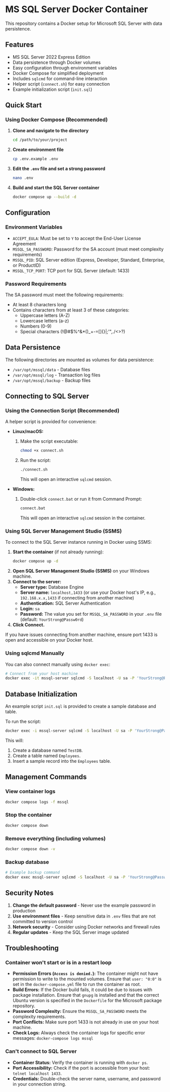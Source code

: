 # MS SQL Server Docker Container

This repository contains a Docker setup for Microsoft SQL Server with data persistence.

## Features

- MS SQL Server 2022 Express Edition
- Data persistence through Docker volumes
- Easy configuration through environment variables
- Docker Compose for simplified deployment
- Includes `sqlcmd` for command-line interaction
- Helper script (`connect.sh`) for easy connection
- Example initialization script (`init.sql`)

## Quick Start

### Using Docker Compose (Recommended)

1. **Clone and navigate to the directory**
   ```bash
   cd /path/to/your/project
   ```

2. **Create environment file**
   ```bash
   cp .env.example .env
   ```
   
3. **Edit the `.env` file and set a strong password**
   ```bash
   nano .env
   ```
   
4. **Build and start the SQL Server container**
   ```bash
   docker compose up --build -d
   ```

## Configuration

### Environment Variables

- `ACCEPT_EULA`: Must be set to `Y` to accept the End-User License Agreement
- `MSSQL_SA_PASSWORD`: Password for the SA account (must meet complexity requirements)
- `MSSQL_PID`: SQL Server edition (Express, Developer, Standard, Enterprise, or ProductID)
- `MSSQL_TCP_PORT`: TCP port for SQL Server (default: 1433)

### Password Requirements

The SA password must meet the following requirements:
- At least 8 characters long
- Contains characters from at least 3 of these categories:
  - Uppercase letters (A-Z)
  - Lowercase letters (a-z)
  - Numbers (0-9)
  - Special characters (!@#$%^&*()_+-=[]{}|;'\",./<>?)

## Data Persistence

The following directories are mounted as volumes for data persistence:
- `/var/opt/mssql/data` - Database files
- `/var/opt/mssql/log` - Transaction log files
- `/var/opt/mssql/backup` - Backup files

## Connecting to SQL Server

### Using the Connection Script (Recommended)

A helper script is provided for convenience:

- **Linux/macOS:**
  1. Make the script executable:
     ```bash
     chmod +x connect.sh
     ```
  2. Run the script:
     ```bash
     ./connect.sh
     ```
     This will open an interactive `sqlcmd` session.

- **Windows:**
  1. Double-click `connect.bat` or run it from Command Prompt:
     ```bat
     connect.bat
     ```
     This will open an interactive `sqlcmd` session in the container.

### Using SQL Server Management Studio (SSMS)

To connect to the SQL Server instance running in Docker using SSMS:

1. **Start the container** (if not already running):
   ```bash
   docker compose up -d
   ```
2. **Open SQL Server Management Studio (SSMS)** on your Windows machine.
3. **Connect to the server:**
   - **Server type:** Database Engine
   - **Server name:** `localhost,1433` (or use your Docker host's IP, e.g., `192.168.x.x,1433` if connecting from another machine)
   - **Authentication:** SQL Server Authentication
   - **Login:** `sa`
   - **Password:** The value you set for `MSSQL_SA_PASSWORD` in your `.env` file (default: `YourStrong@Passw0rd`)
4. **Click Connect.**

If you have issues connecting from another machine, ensure port 1433 is open and accessible on your Docker host.

### Using sqlcmd Manually

You can also connect manually using `docker exec`:
```bash
# Connect from your host machine
docker exec -it mssql-server sqlcmd -S localhost -U sa -P 'YourStrong@Passw0rd'
```

## Database Initialization

An example script `init.sql` is provided to create a sample database and table.

To run the script:
```bash
docker exec -i mssql-server sqlcmd -S localhost -U sa -P 'YourStrong@Passw0rd' < init.sql
```
This will:
1. Create a database named `TestDB`.
2. Create a table named `Employees`.
3. Insert a sample record into the `Employees` table.

## Management Commands

### View container logs
```bash
docker compose logs -f mssql
```

### Stop the container
```bash
docker compose down
```

### Remove everything (including volumes)
```bash
docker compose down -v
```

### Backup database
```bash
# Example backup command
docker exec mssql-server sqlcmd -S localhost -U sa -P 'YourStrong@Passw0rd' -Q "BACKUP DATABASE [TestDB] TO DISK = '/var/opt/mssql/backup/TestDB.bak'"
```

## Security Notes

1. **Change the default password** - Never use the example password in production
2. **Use environment files** - Keep sensitive data in `.env` files that are not committed to version control
3. **Network security** - Consider using Docker networks and firewall rules
4. **Regular updates** - Keep the SQL Server image updated

## Troubleshooting

### Container won't start or is in a restart loop

- **Permission Errors (`Access is denied.`):** The container might not have permission to write to the mounted volumes. Ensure that `user: "0:0"` is set in the `docker-compose.yml` file to run the container as root.
- **Build Errors:** If the Docker build fails, it could be due to issues with package installation. Ensure that `gnupg` is installed and that the correct Ubuntu version is specified in the `Dockerfile` for the Microsoft package repository.
- **Password Complexity:** Ensure the `MSSQL_SA_PASSWORD` meets the complexity requirements.
- **Port Conflicts:** Make sure port 1433 is not already in use on your host machine.
- **Check Logs:** Always check the container logs for specific error messages: `docker-compose logs mssql`

### Can't connect to SQL Server

- **Container Status:** Verify the container is running with `docker ps`.
- **Port Accessibility:** Check if the port is accessible from your host: `telnet localhost 1433`.
- **Credentials:** Double-check the server name, username, and password in your connection string.
